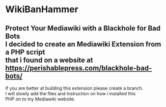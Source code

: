 # WikiBanHammer
Protect Your Mediawiki with a Blackhole for Bad Bots<br>
I decided to create an Mediawiki Extension from a PHP script<br>
that i found on a website at https://perishablepress.com/blackhole-bad-bots/
------------------------------------------------------
If you are better at building this extension please create a branch.<br>
I will slowly add the files and instruction on how i installed this<br>
PHP on to my Mediawiki website.
